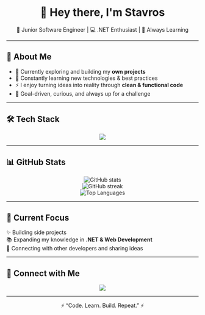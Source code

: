 <h1 align="center">👋 Hey there, I'm Stavros</h1>

<p align="center">
  🚀 Junior Software Engineer | 💻 .NET Enthusiast | 🌱 Always Learning  
</p>

---

## 🌟 About Me
- 🔭 Currently exploring and building my **own projects**  
- 🌱 Constantly learning new technologies & best practices  
- ⚡ I enjoy turning ideas into reality through **clean & functional code**  
- 🎯 Goal-driven, curious, and always up for a challenge  

---

## 🛠️ Tech Stack
<p align="center">
  <img src="https://skillicons.dev/icons?i=cs,dotnet,blazor,git,github,postgresql,html,css,js" />
</p>

---

## 📊 GitHub Stats
<p align="center">
  <img src="https://github-readme-stats.vercel.app/api?username=StKrz&show_icons=true&theme=tokyonight" alt="GitHub stats" />
  <br/>
  <img src="https://github-readme-streak-stats.herokuapp.com/?user=StKrz&theme=tokyonight" alt="GitHub streak" />
  <br/>
  <img src="https://github-readme-stats.vercel.app/api/top-langs/?username=StKrz&layout=compact&theme=tokyonight" alt="Top Languages" />
</p>

---

## 🚀 Current Focus
✨ Building side projects  
📚 Expanding my knowledge in **.NET & Web Development**  
🤝 Connecting with other developers and sharing ideas  

---

## 🔗 Connect with Me
<p align="center">
  <a href="https://www.linkedin.com/in/stavros-kyriazopoulos-67177228a/"><img src="https://img.shields.io/badge/LinkedIn-blue?style=for-the-badge&logo=linkedin"/></a>
</p>

---

<p align="center">⚡ “Code. Learn. Build. Repeat.” ⚡</p>

